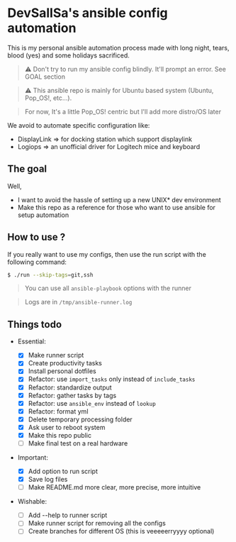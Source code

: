 # DevSallSa's ansible config automation

This is my personal ansible automation process made with long night, tears, blood (yes)
and some holidays sacrificed.

> :warning: Don't try to run my ansible config blindly. It'll prompt an error. See GOAL section

> :warning: This ansible repo is mainly for Ubuntu based system (Ubuntu, Pop\_OS!, etc...).

> For now, It's a little Pop\_OS! centric but I'll add more distro/OS later

We avoid to automate specific configuration like:

- DisplayLink => for docking station which support displaylink
- Logiops => an unofficial driver for Logitech mice and keyboard

## The goal

Well,

- I want to avoid the hassle of setting up a new UNIX\* dev environment
- Make this repo as a reference for those who want to use ansible for setup automation

## How to use ?

If you really want to use my configs, then use the run script with the
following command:

```bash
$ ./run --skip-tags=git,ssh
```

> You can use all `ansible-playbook` options with the runner

> Logs are in `/tmp/ansible-runner.log`

## Things todo

- Essential:

  - [x] Make runner script
  - [x] Create productivity tasks
  - [x] Install personal dotfiles
  - [x] Refactor: use `import_tasks` only instead of `include_tasks`
  - [x] Refactor: standardize output
  - [x] Refactor: gather tasks by tags
  - [x] Refactor: use `ansible_env` instead of `lookup`
  - [x] Refactor: format yml
  - [x] Delete temporary processing folder
  - [x] Ask user to reboot system
  - [x] Make this repo public
  - [ ] Make final test on a real hardware

- Important:
  - [x] Add option to run script
  - [x] Save log files
  - [ ] Make README.md more clear, more precise, more intuitive
- Wishable:
  - [ ] Add --help to runner script
  - [ ] Make runner script for removing all the configs
  - [ ] Create branches for different OS (this is veeeeerryyyy optional)
